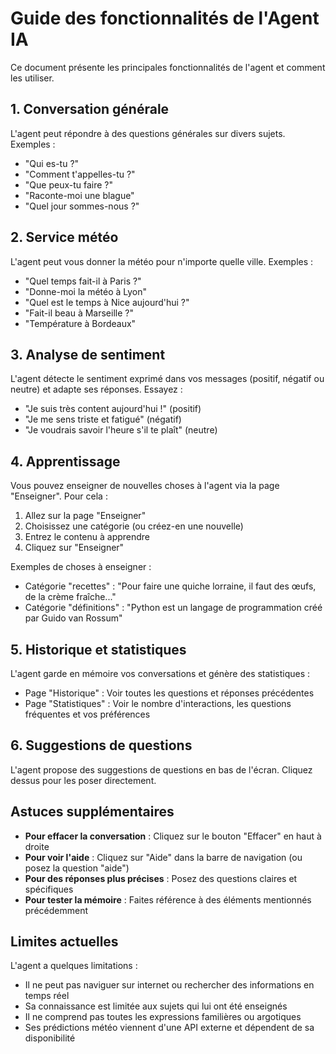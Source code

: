 # Guide des fonctionnalités de l'Agent IA

Ce document présente les principales fonctionnalités de l'agent et comment les utiliser.

## 1. Conversation générale

L'agent peut répondre à des questions générales sur divers sujets. Exemples :

- "Qui es-tu ?"
- "Comment t'appelles-tu ?"
- "Que peux-tu faire ?"
- "Raconte-moi une blague"
- "Quel jour sommes-nous ?"

## 2. Service météo

L'agent peut vous donner la météo pour n'importe quelle ville. Exemples :

- "Quel temps fait-il à Paris ?"
- "Donne-moi la météo à Lyon"
- "Quel est le temps à Nice aujourd'hui ?"
- "Fait-il beau à Marseille ?"
- "Température à Bordeaux"

## 3. Analyse de sentiment

L'agent détecte le sentiment exprimé dans vos messages (positif, négatif ou neutre) et adapte ses réponses. Essayez :

- "Je suis très content aujourd'hui !" (positif)
- "Je me sens triste et fatigué" (négatif)
- "Je voudrais savoir l'heure s'il te plaît" (neutre)

## 4. Apprentissage

Vous pouvez enseigner de nouvelles choses à l'agent via la page "Enseigner". Pour cela :

1. Allez sur la page "Enseigner"
2. Choisissez une catégorie (ou créez-en une nouvelle)
3. Entrez le contenu à apprendre
4. Cliquez sur "Enseigner"

Exemples de choses à enseigner :

- Catégorie "recettes" : "Pour faire une quiche lorraine, il faut des œufs, de la crème fraîche..."
- Catégorie "définitions" : "Python est un langage de programmation créé par Guido van Rossum"

## 5. Historique et statistiques

L'agent garde en mémoire vos conversations et génère des statistiques :

- Page "Historique" : Voir toutes les questions et réponses précédentes
- Page "Statistiques" : Voir le nombre d'interactions, les questions fréquentes et vos préférences

## 6. Suggestions de questions

L'agent propose des suggestions de questions en bas de l'écran. Cliquez dessus pour les poser directement.

## Astuces supplémentaires

- **Pour effacer la conversation** : Cliquez sur le bouton "Effacer" en haut à droite
- **Pour voir l'aide** : Cliquez sur "Aide" dans la barre de navigation (ou posez la question "aide")
- **Pour des réponses plus précises** : Posez des questions claires et spécifiques
- **Pour tester la mémoire** : Faites référence à des éléments mentionnés précédemment

## Limites actuelles

L'agent a quelques limitations :

- Il ne peut pas naviguer sur internet ou rechercher des informations en temps réel
- Sa connaissance est limitée aux sujets qui lui ont été enseignés
- Il ne comprend pas toutes les expressions familières ou argotiques
- Ses prédictions météo viennent d'une API externe et dépendent de sa disponibilité
